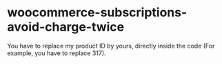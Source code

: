 # woocommerce-subscriptions-avoid-charge-twice

You have to replace my product ID by yours, directly inside the code (For example, you have to replace 317).
